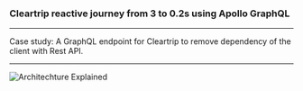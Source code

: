 ### Cleartrip reactive journey from 3 to 0.2s using Apollo GraphQL
-------------

Case study: A GraphQL endpoint for Cleartrip to remove dependency of the client with Rest API.

---

![Architechture Explained](https://res.cloudinary.com/cleartrip/image/upload/h_550/v1528778858/Cleartrip-Hotels-GraphQL_xzihtl.png)